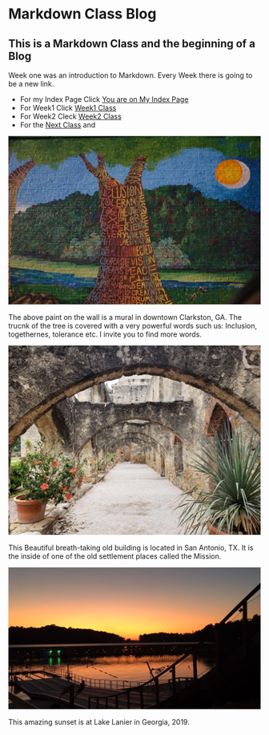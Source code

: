 # Markdown Class Blog
## This is a Markdown Class and the beginning of a Blog

Week one was an introduction to Markdown. Every Week there is going to be a new link.

* For my Index Page Click [You are on My Index Page](./index.md)
* For Week1 Click [Week1 Class](./week1.md)
* For Week2 Cleck [Week2 Class](./week2.md) 
* For the [Next Class](./week3.md) and



<img src="img/inclusion.jpg" width="760">

The above paint on the wall is a mural in downtown Clarkston, GA. The trucnk of the tree is covered with a very powerful words such us: Inclusion, togethernes, tolerance etc. I invite you to find more words.


<img src="img/sat_arc.JPG" width="760">

This Beautiful breath-taking old building is located in San Antonio, TX.  It is the inside of one of the old settlement places called the Mission.

![](img/lake_lanier.JPG)

This amazing sunset is at Lake Lanier in Georgia, 2019.

